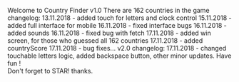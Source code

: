 Welcome to Country Finder v1.0
There are 162 countries in the game
changelog: 13.11.2018  -  added touch for letters and clock control 
		   15.11.2018  -  added full interface for mobile
		   16.11.2018  -  fixed interface bugs
		   16.11.2018  -  added sounds
		   16.11.2018  -  fixed bug with fetch
		   17.11.2018  -  added win screen, for those who guessed all 162 countries
		   17.11.2018  -  added countryScore
		   17.11.2018  -  bug fixes...
v2.0  changelog: 17.11.2018  -  changed touchable letters logic, added backspace button, other minor updates.
Have fun !	   
Don't forget to STAR! thanks.


